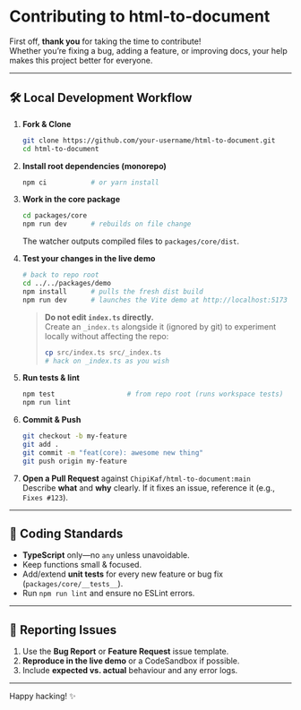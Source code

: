 # Contributing to **html‑to‑document**

First off, **thank you** for taking the time to contribute!  
Whether you’re fixing a bug, adding a feature, or improving docs, your help makes this project better for everyone.

---

## 🛠 Local Development Workflow

1. **Fork & Clone**

   ```bash
   git clone https://github.com/your‑username/html-to-document.git
   cd html-to-document
   ```

2. **Install root dependencies (monorepo)**

   ```bash
   npm ci           # or yarn install
   ```

3. **Work in the core package**

   ```bash
   cd packages/core
   npm run dev      # rebuilds on file change
   ```

   The watcher outputs compiled files to `packages/core/dist`.

4. **Test your changes in the live demo**

   ```bash
   # back to repo root
   cd ../../packages/demo
   npm install      # pulls the fresh dist build
   npm run dev      # launches the Vite demo at http://localhost:5173
   ```

   > **Do not edit `index.ts` directly.**  
   > Create an `_index.ts` alongside it (ignored by git) to experiment locally without affecting the repo:
   >
   > ```bash
   > cp src/index.ts src/_index.ts
   > # hack on _index.ts as you wish
   > ```

5. **Run tests & lint**

   ```bash
   npm test                  # from repo root (runs workspace tests)
   npm run lint
   ```

6. **Commit & Push**

   ```bash
   git checkout -b my-feature
   git add .
   git commit -m "feat(core): awesome new thing"
   git push origin my-feature
   ```

7. **Open a Pull Request** against `ChipiKaf/html-to-document:main`  
   Describe **what** and **why** clearly. If it fixes an issue, reference it (e.g., `Fixes #123`).

---

## 📐 Coding Standards

- **TypeScript** only—no `any` unless unavoidable.
- Keep functions small & focused.
- Add/extend **unit tests** for every new feature or bug fix (`packages/core/__tests__`).
- Run `npm run lint` and ensure no ESLint errors.

---

## 🐞 Reporting Issues

1. Use the **Bug Report** or **Feature Request** issue template.
2. **Reproduce in the live demo** or a CodeSandbox if possible.
3. Include **expected vs. actual** behaviour and any error logs.

---

Happy hacking! ✨